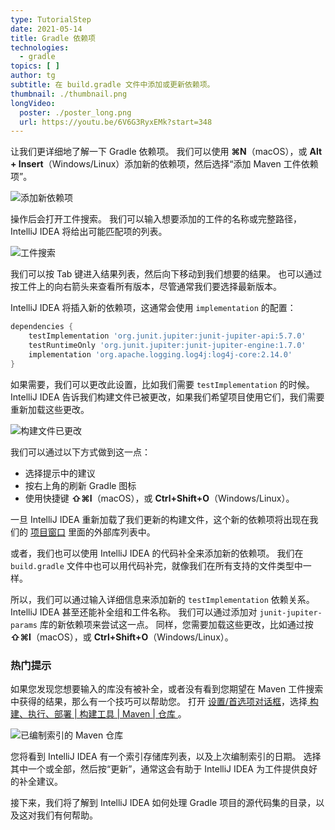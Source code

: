 ```yaml
---
type: TutorialStep
date: 2021-05-14
title: Gradle 依赖项
technologies:
  - gradle
topics: [ ]
author: tg
subtitle: 在 build.gradle 文件中添加或更新依赖项。
thumbnail: ./thumbnail.png
longVideo:
  poster: ./poster_long.png
  url: https://youtu.be/6V6G3RyxEMk?start=348
---
```


让我们更详细地了解一下 Gradle 依赖项。 我们可以使用 **⌘N**（macOS），或 **Alt + Insert**（Windows/Linux）添加新的依赖项，然后选择“添加 Maven 工件依赖项”。

![添加新依赖项](./add-dependencies.png)

操作后会打开工件搜索。 我们可以输入想要添加的工件的名称或完整路径，IntelliJ IDEA 将给出可能匹配项的列表。

![工件搜索](./artifact-search.png)

我们可以按 Tab 键进入结果列表，然后向下移动到我们想要的结果。 也可以通过按工件上的向右箭头来查看所有版本，尽管通常我们要选择最新版本。

IntelliJ IDEA 将插入新的依赖项，这通常会使用 `implementation` 的配置：

```groovy
dependencies {
    testImplementation 'org.junit.jupiter:junit-jupiter-api:5.7.0'
    testRuntimeOnly 'org.junit.jupiter:junit-jupiter-engine:1.7.0'
    implementation 'org.apache.logging.log4j:log4j-core:2.14.0'
}
```

如果需要，我们可以更改此设置，比如我们需要 `testImplementation` 的时候。 IntelliJ IDEA 告诉我们构建文件已被更改，如果我们希望项目使用它们，我们需要重新加载这些更改。

![构建文件已更改](./build-file-changed.png)

我们可以通过以下方式做到这一点：
 - 选择提示中的建议
 - 按右上角的刷新 Gradle 图标
 - 使用快捷键 **⇧⌘I**（macOS），或 **Ctrl+Shift+O**（Windows/Linux）。

一旦 IntelliJ IDEA 重新加载了我们更新的构建文件，这个新的依赖项将出现在我们的 [项目窗口](https://www.jetbrains.com/help/idea/project-tool-window.html) 里面的外部库列表中。

或者，我们也可以使用 IntelliJ IDEA 的代码补全来添加新的依赖项。 我们在 `build.gradle` 文件中也可以用代码补完，就像我们在所有支持的文件类型中一样。

所以，我们可以通过输入详细信息来添加新的 `testImplementation` 依赖关系。 IntelliJ IDEA 甚至还能补全组和工件名称。 我们可以通过添加对 `junit-jupiter-params` 库的新依赖项来尝试这一点。 同样，您需要加载这些更改，比如通过按 **⇧⌘I**（macOS），或 **Ctrl+Shift+O**（Windows/Linux）。

### 热门提示
如果您发现您想要输入的库没有被补全，或者没有看到您期望在 Maven 工件搜索中获得的结果，那么有一个技巧可以帮助您。 打开 [设置/首选项对话框](https://www.jetbrains.com/help/idea/settings-preferences-dialog.html)，选择[ 构建、执行、部署 | 构建工具 | Maven | 仓库 ](https://www.jetbrains.com/help/idea/maven-repositories.html)。

![已编制索引的 Maven 仓库](./repositories.png)

您将看到 IntelliJ IDEA 有一个索引存储库列表，以及上次编制索引的日期。 选择其中一个或全部，然后按“更新”，通常这会有助于 IntelliJ IDEA 为工件提供良好的补全建议。

接下来，我们将了解到 IntelliJ IDEA 如何处理 Gradle 项目的源代码集的目录，以及这对我们有何帮助。
